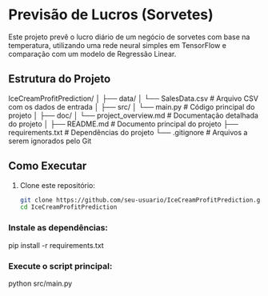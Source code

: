 # Previsão de Lucros (Sorvetes)

Este projeto prevê o lucro diário de um negócio de sorvetes com base na temperatura, utilizando uma rede neural simples em TensorFlow e comparação com um modelo de Regressão Linear.

## Estrutura do Projeto

IceCreamProfitPrediction/ 
│
├── data/ 
│ └── SalesData.csv # Arquivo CSV com os dados de entrada 
│ 
├── src/ 
│ └── main.py # Código principal do projeto 
│ ├── doc/ 
│ └── project_overview.md # Documentação detalhada do projeto 
│ ├── README.md # Documento principal do projeto 
├── requirements.txt # Dependências do projeto 
└── .gitignore # Arquivos a serem ignorados pelo Git


## Como Executar
1. Clone este repositório:
   ```bash
   git clone https://github.com/seu-usuario/IceCreamProfitPrediction.git
   cd IceCreamProfitPrediction

### Instale as dependências:
pip install -r requirements.txt

### Execute o script principal:
python src/main.py

